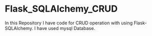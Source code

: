 # Flask_SQLAlchemy_CRUD
In this Repository I have code for CRUD operation with using Flask-SQLAlchemy.
I have used mysql Database.
